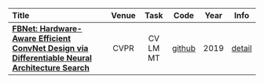 | Title                                    |  Venue  | Task | Code | Year | Info |
| :-------------------------------------- | :-----: | :--: | :--: | :----: | :--: |
| [**FBNet: Hardware-Aware Efficient ConvNet Design via Differentiable Neural Architecture Search**](https://ieeexplore.ieee.org/document/8953587/) |  CVPR   | CV  LM  MT |  [github](https://github.com/facebookresearch/mobile-vision) | 2019 | [detail](./info/Wu2019FBNet.md) |



